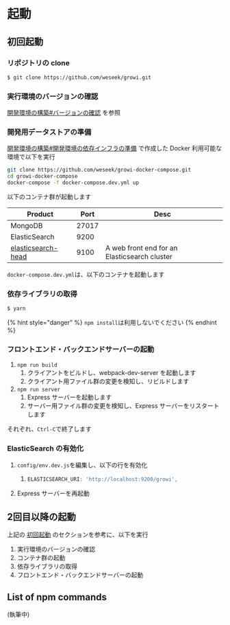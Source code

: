 # 起動

## 初回起動

### リポジトリの clone

```bash
$ git clone https://github.com/weseek/growi.git
```

### 実行環境のバージョンの確認

[開発環境の構築\#バージョンの確認](construct.md#bjonno) を参照

### 開発用データストアの準備

[開発環境の構築\#開発環境の依存インフラの準備](construct.md#noinfurano) で作成した Docker 利用可能な環境で以下を実行

```bash
git clone https://github.com/weseek/growi-docker-compose.git
cd growi-docker-compose
docker-compose -f docker-compose.dev.yml up
```

以下のコンテナ群が起動します

| Product | Port | Desc |
| --- | --- | --- |
| MongoDB | 27017 |  |
| ElasticSearch | 9200 |  |
| [elasticsearch-head](https://github.com/mobz/elasticsearch-head) | 9100 | A web front end for an Elasticsearch cluster |

`docker-compose.dev.yml`は、以下のコンテナを起動します

### 依存ライブラリの取得

```bash
$ yarn
```

{% hint style="danger" %}
`npm install`は利用しないでください
{% endhint %}

### フロントエンド・バックエンドサーバーの起動

1. `npm run build`
   1. クライアントをビルドし、webpack-dev-server を起動します
   2. クライアント用ファイル群の変更を検知し、リビルドします
2. `npm run server`
   1. Express サーバーを起動します
   2. サーバー用ファイル群の変更を検知し、Express サーバーをリスタートします

それぞれ、`Ctrl-C`で終了します

### ElasticSearch の有効化

1. `config/env.dev.js`を編集し、以下の行を有効化
   1. ```javascript
      ELASTICSEARCH_URI: 'http://localhost:9200/growi',
      ```
2. Express サーバーを再起動

## 2回目以降の起動

上記の [初回起動](launch.md#chu-hui-qi) のセクションを参考に、以下を実行

1. 実行環境のバージョンの確認
2. コンテナ群の起動
3. 依存ライブラリの取得
4. フロントエンド・バックエンドサーバーの起動

## List of npm commands

\(執筆中\)

